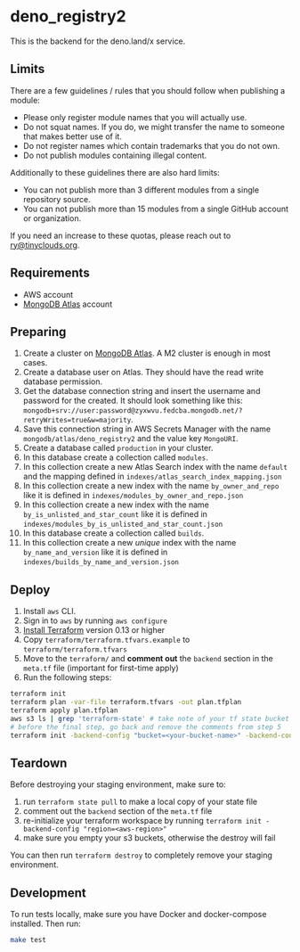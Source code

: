 # deno_registry2

This is the backend for the deno.land/x service.

## Limits

There are a few guidelines / rules that you should follow when publishing a module:

- Please only register module names that you will actually use.
- Do not squat names. If you do, we might transfer the name to someone that makes better use of it.
- Do not register names which contain trademarks that you do not own.
- Do not publish modules containing illegal content.

Additionally to these guidelines there are also hard limits:

- You can not publish more than 3 different modules from a single repository source.
- You can not publish more than 15 modules from a single GitHub account or organization.

If you need an increase to these quotas, please reach out to [ry@tinyclouds.org](mailto:ry@tinyclouds.org).

## Requirements

- AWS account
- [MongoDB Atlas](https://cloud.mongodb.com) account

## Preparing

1. Create a cluster on [MongoDB Atlas](https://cloud.mongodb.com). A M2 cluster is enough in most cases.
2. Create a database user on Atlas. They should have the read write database permission.
3. Get the database connection string and insert the username and password for the created. It should look something like this: `mongodb+srv://user:password@zyxwvu.fedcba.mongodb.net/?retryWrites=true&w=majority`.
4. Save this connection string in AWS Secrets Manager with the name `mongodb/atlas/deno_registry2` and the value key `MongoURI`.
5. Create a database called `production` in your cluster.
6. In this database create a collection called `modules`.
7. In this collection create a new Atlas Search index with the name `default` and the mapping defined in `indexes/atlas_search_index_mapping.json`
8. In this collection create a new index with the name `by_owner_and_repo` like it is defined in `indexes/modules_by_owner_and_repo.json`
9. In this collection create a new index with the name `by_is_unlisted_and_star_count` like it is defined in `indexes/modules_by_is_unlisted_and_star_count.json`
10. In this database create a collection called `builds`.
11. In this collection create a new *unique* index with the name `by_name_and_version` like it is defined in `indexes/builds_by_name_and_version.json`

## Deploy

1. Install `aws` CLI.
2. Sign in to `aws` by running `aws configure`
3. [Install Terraform](https://terraform.io/downloads.html) version 0.13 or higher
4. Copy `terraform/terraform.tfvars.example` to `terraform/terraform.tfvars`
5. Move to the `terraform/` and **comment out** the `backend` section in the `meta.tf` file (important for first-time apply)
6. Run the following steps:

```bash
terraform init
terraform plan -var-file terraform.tfvars -out plan.tfplan
terraform apply plan.tfplan
aws s3 ls | grep 'terraform-state' # take note of your tf state bucket name
# before the final step, go back and remove the comments from step 5
terraform init -backend-config "bucket=<your-bucket-name>" -backend-config "region=<aws-region>"
```

## Teardown

Before destroying your staging environment, make sure to:

1. run `terraform state pull` to make a local copy of your state file
2. comment out the `backend` section of the `meta.tf` file
3. re-initialize your terraform workspace by running `terraform init -backend-config "region=<aws-region>"`
4. make sure you empty your s3 buckets, otherwise the destroy will fail

You can then run `terraform destroy` to completely remove your staging environment.

## Development

To run tests locally, make sure you have Docker and docker-compose installed. Then run:

```sh
make test
```
